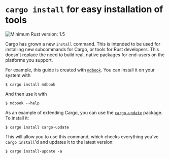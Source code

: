 # `cargo install` for easy installation of tools

![Minimum Rust version: 1.5](https://img.shields.io/badge/Minimum%20Rust%20Version-1.5-brightgreen.svg)

Cargo has grown a new `install` command. This is intended to be used for installing
new subcommands for Cargo, or tools for Rust developers. This doesn't replace the need
to build real, native packages for end-users on the platforms you support.

For example, this guide is created with [`mdbook`](https://crates.io/crates/mdbook). You
can install it on your system with

```console
$ cargo install mdbook
```

And then use it with

```console
$ mdbook --help
```

As an example of extending Cargo, you can use the [`cargo-update`](https://crates.io/crates/cargo-update)
package. To install it:

```console
$ cargo install cargo-update
```

This will allow you to use this command, which checks everything you've `cargo install`'d and
updates it to the latest version:

```console
$ cargo install-update -a
```